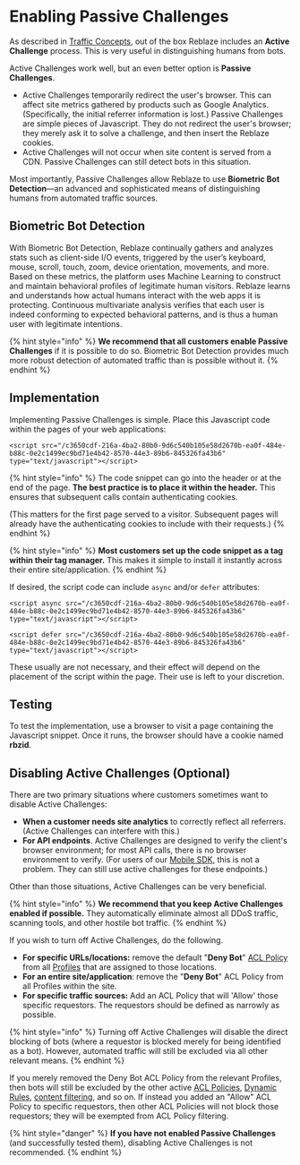# Enabling Passive Challenges

As described in [Traffic Concepts](../../product-walkthrough/reblaze-traffic/traffic-concepts.md), out of the box Reblaze includes an **Active Challenge** process. This is very useful in distinguishing humans from bots.

Active Challenges work well, but an even better option is **Passive Challenges**. 

* Active Challenges temporarily redirect the user's browser. This can affect site metrics gathered by products such as Google Analytics. \(Specifically, the initial referrer information is lost.\) Passive Challenges are simple pieces of Javascript. They do not redirect the user's browser; they merely ask it to solve a challenge, and then insert the Reblaze cookies.
* Active Challenges will not occur when site content is served from a CDN. Passive Challenges can still detect bots in this situation.

Most importantly, Passive Challenges allow Reblaze to use **Biometric Bot Detection**—an advanced and sophisticated means of distinguishing humans from automated traffic sources.

## Biometric Bot Detection

With Biometric Bot Detection, Reblaze continually gathers and analyzes stats such as client-side I/O events, triggered by the user’s keyboard, mouse, scroll, touch, zoom, device orientation, movements, and more. Based on these metrics, the platform uses Machine Learning to construct and maintain behavioral profiles of legitimate human visitors. Reblaze learns and understands how actual humans interact with the web apps it is protecting. Continuous multivariate analysis verifies that each user is indeed conforming to expected behavioral patterns, and is thus a human user with legitimate intentions.

{% hint style="info" %}
**We recommend that all customers enable Passive Challenges** if it is possible to do so. Biometric Bot Detection provides much more robust detection of automated traffic than is possible without it.
{% endhint %}

## Implementation

Implementing Passive Challenges is simple. Place this Javascript code within the pages of your web applications:

```text
<script src="/c3650cdf-216a-4ba2-80b0-9d6c540b105e58d2670b-ea0f-484e-b88c-0e2c1499ec9bd71e4b42-8570-44e3-89b6-845326fa43b6" type="text/javascript"></script>
```

{% hint style="info" %}
The code snippet can go into the header or at the end of the page. **The best practice is to place it within the header.** This ensures that subsequent calls contain authenticating cookies.

\(This matters for the first page served to a visitor. Subsequent pages will already have the authenticating cookies to include with their requests.\)
{% endhint %}

{% hint style="info" %}
**Most customers set up the code snippet as a tag within their tag manager.** This makes it simple to install it instantly across their entire site/application.
{% endhint %}

If desired, the script code can include `async` and/or `defer` attributes:

```text
<script async src="/c3650cdf-216a-4ba2-80b0-9d6c540b105e58d2670b-ea0f-484e-b88c-0e2c1499ec9bd71e4b42-8570-44e3-89b6-845326fa43b6" type="text/javascript"></script>
```

```text
<script defer src="/c3650cdf-216a-4ba2-80b0-9d6c540b105e58d2670b-ea0f-484e-b88c-0e2c1499ec9bd71e4b42-8570-44e3-89b6-845326fa43b6" type="text/javascript"></script>
```

These usually are not necessary, and their effect will depend on the placement of the script within the page. Their use is left to your discretion.

## Testing

To test the implementation, use a browser to visit a page containing the Javascript snippet. Once it runs, the browser should have a cookie named **rbzid**.

## Disabling Active Challenges \(Optional\)

There are two primary situations where customers sometimes want to disable Active Challenges:

* **When a customer needs site analytics** to correctly reflect all referrers. \(Active Challenges can interfere with this.\)
* **For API endpoints**. Active Challenges are designed to verify the client's browser environment; for most API calls, there is no browser environment to verify. \(For users of our [Mobile SDK](../reblaze-api-1/mobile-sdk.md), this is not a problem. They can still use active challenges for these endpoints.\)

Other than those situations, Active Challenges can be very beneficial.

{% hint style="info" %}
**We recommend that you keep Active Challenges enabled if possible.** They automatically eliminate almost all DDoS traffic, scanning tools, and other hostile bot traffic.
{% endhint %}

If you wish to turn off Active Challenges, do the following.

* **For specific URLs/locations:** remove the default "**Deny Bot**" [ACL Policy](../../product-walkthrough/security/profiles/acl-policies.md) from all [Profiles](../../product-walkthrough/security/profiles/) that are assigned to those locations. 
* **For an entire site/application**: remove the "**Deny Bot**" ACL Policy from all Profiles within the site.
* **For specific traffic sources:** Add an ACL Policy that will 'Allow' those specific requestors. The requestors should be defined as narrowly as possible.

{% hint style="info" %}
Turning off Active Challenges will disable the direct blocking of bots \(where a requestor is blocked merely for being identified as a bot\). However, automated traffic will still be excluded via all other relevant means. 
{% endhint %}

If you merely removed the Deny Bot ACL Policy from the relevant Profiles, then bots will still be excluded by the other active [ACL Policies](../../product-walkthrough/security/profiles/acl-policies.md), [Dynamic Rules](../../product-walkthrough/security/dynamic-rules.md), [content filtering](../how-do-i.../filter-by-content.md), and so on. If instead you added an "Allow" ACL Policy to specific requestors, then other ACL Policies will not block those requestors; they will be exempted from ACL Policy filtering.

{% hint style="danger" %}
**If you have not enabled Passive Challenges** \(and successfully tested them\), disabling Active Challenges is not recommended.
{% endhint %}



